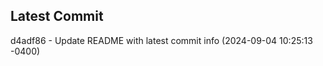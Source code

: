 
## Latest Commit
d4adf86 - Update README with latest commit info (2024-09-04 10:25:13 -0400) <Yunxi-Zhou>
